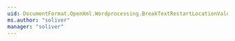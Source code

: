 ```yaml
---
uid: DocumentFormat.OpenXml.Wordprocessing.BreakTextRestartLocationValues
ms.author: "soliver"
manager: "soliver"
---
```

